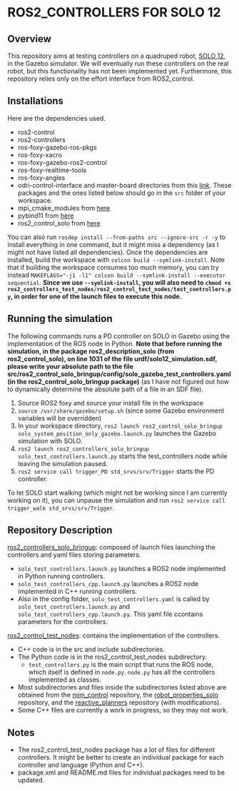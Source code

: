 # ROS2_CONTROLLERS FOR SOLO 12

## Overview

This repository aims at testing controllers on a quadruped robot, [SOLO 12](https://github.com/open-dynamic-robot-initiative/open_robot_actuator_hardware/blob/master/mechanics/quadruped_robot_12dof_v1/README.md), in the
Gazebo simulator. We will eventually run these controllers on the real robot, but this functionality has not been implemented yet. Furthermore, this repository relies only on the effort interface from ROS2_control.

## Installations
Here are the dependencies used.
- ros2-control
- ros2-controllers
- ros-foxy-gazebo-ros-pkgs
- ros-foxy-xacro
- ros-foxy-gazebo-ros2-control
- ros-foxy-realtime-tools
- ros-foxy-angles
- odri-control-interface and master-board directories from this [link](https://github.com/open-dynamic-robot-initiative/odri_control_interface). These packages and the ones listed below should go in the `src` folder of your workspace.
- mpi_cmake_modules from [here](https://github.com/machines-in-motion/mpi_cmake_modules)
- pybind11 from [here](https://github.com/pybind/pybind11)
- ros2_control_solo from [here](https://github.com/stack-of-tasks/ros2_control_solo)

You can also run `rosdep install --from-paths src --ignore-src -r -y` to install everything in one command, but it might miss a dependency (as I might not have listed all dependencies). 
Once the dependencies are installed, build the workspace with `colcon build --symlink-install`. Note that if building the workspace consumes too much memory, you can try instead
`MAKEFLAGS="-j1 -l1" colcon build --symlink-install --executor sequential`. **Since we use `--symlink-install`, you will also need to 
`chmod +x ros2_controllers_test_nodes/ros2_control_test_nodes/test_controllers.py`, in order for one of the launch files to execute this node.** 
## Running the simulation

The following commands runs a PD controller on SOLO in Gazebo using the implementation of the ROS node in Python. **Note that before running the simulation, 
in the package ros2_description_solo (from ros2_control_solo), on line 1031 of the file urdf/solo12_simulation.sdf, please write your absolute path to the file src/ros2_control_solo_bringup/config/solo_gazebo_test_controllers.yaml (in the ros2_control_solo_bringup package)** (as I have not figured out how to dynamically determine the absolute path of a file in an SDF file). 
1. Source ROS2 foxy and source your install file in the workspace
2. `source /usr/share/gazebo/setup.sh` (since some Gazebo environment variables will be overridden)
2. In your workspace directory, `ros2 launch ros2_control_solo_bringup solo_system_position_only_gazebo.launch.py` launches the Gazebo simulation with SOLO.
3. `ros2 launch ros2_controllers_solo_bringup solo_test_controllers.launch.py` starts the test_controllers node while leaving the simulation paused.
4. `ros2 service call trigger_PD std_srvs/srv/Trigger` starts the PD controller.

To let SOLO start walking (which might not be working since I am currently working on it), you can unpause the simulation and run `ros2 service call trigger_walk std_srvs/srv/Trigger`.

## Repository Description

[ros2_controllers_solo_bringup](ros2_controllers_solo_bringup): composed of launch files launching the controllers and yaml files storing parameters.
- `solo_test_controllers.launch.py` launches a ROS2 node implemented in Python running controllers.
- `solo_test_controllers_cpp.launch.py` launches a ROS2 node implemented in C++ running controllers.
- Also in the config folder, `solo_test_controllers.yaml` is called by `solo_test_controllers.launch.py` and `solo_test_controllers_cpp.launch.py`. This yaml file ccontains parameters for the controllers.

[ros2_control_test_nodes](ros2_control_test_nodes): contains the implementation of the controllers.
- C++ code is in the src and include subdirectories.
- The Python code is in the ros2_control_test_nodes subdirectory.
  - `test_controllers.py` is the main script that runs the ROS node, which itself is defined in `node.py`. `node.py` has all the controllers implemented as classes. 
- Most subdirectories and files inside the subdirectories listed above are obtained from the [mim_control](https://github.com/machines-in-motion/mim_control) repository,
the [robot_properties_solo](https://github.com/open-dynamic-robot-initiative/robot_properties_solo) repository, and the [reactive_planners](https://github.com/machines-in-motion/reactive_planners) repository (with modifications).
- Some C++ files are currently a work in progress, so they may not work.

## Notes

- The ros2_control_test_nodes package has a lot of files for different controllers. It might be better to create an individual package for each controller and language (Python and C++).
- package.xml and README.md files for individual packages need to be updated.
